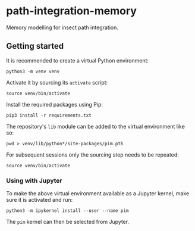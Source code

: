 # path-integration-memory
Memory modelling for insect path integration.


## Getting started
It is recommended to create a virtual Python environment:

    python3 -m venv venv

Activate it by sourcing its `activate` script:

    source venv/bin/activate

Install the required packages using Pip:

    pip3 install -r requirements.txt

The repository's `lib` module can be added to the virtual environment
like so:

    pwd > venv/lib/python*/site-packages/pim.pth

For subsequent sessions only the sourcing step needs to be repeated:

    source venv/bin/activate


### Using with Jupyter

To make the above virtual environment available as a Jupyter kernel,
make sure it is activated and run:

    python3 -m ipykernel install --user --name pim

The `pim` kernel can then be selected from Jupyter.

